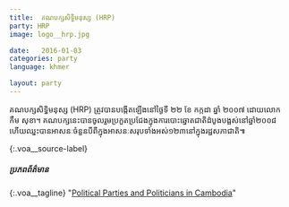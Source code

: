 ```yaml
---
title:  គណបក្ស​សិទ្ធិមនុស្ស (HRP)
party: HRP
image: logo__hrp.jpg

date:   2016-01-03
categories: party
language: khmer

layout: party
---
```




គណបក្ស​សិទ្ធិមនុស្ស (HRP) ត្រូវ​បាន​បង្កើត​ឡើង​នៅ​ថ្ងៃ​ទី ២២ ខែ កក្កដា ឆ្នាំ ២០០៧ ដោយ​លោក កឹម សុខា។ គណបក្ស​នេះ​បាន​ចូល​រួម​ប្រកួតប្រជែង​ក្នុង​ការ​បោះឆ្នោត​ជាតិ​ដំបូង​បង្អស់​នៅ​ឆ្នាំ​២០០៨ ហើយឈ្នះ​បាន​អាសនៈ​ចំនួន​បី​ពី​ក្នុង​អាសនៈ​សរុប​ទាំងអស់​១២៣​នៅ​ក្នុង​រដ្ឋសភាជាតិ៕



{:.voa__source-label}
##### ប្រភពព័ត៌មាន #####

{:.voa__tagline}
"[Political Parties and Politicians in Cambodia](http://factsanddetails.com/southeast-asia/Cambodia/sub5_2d/entry-2905.html)"


